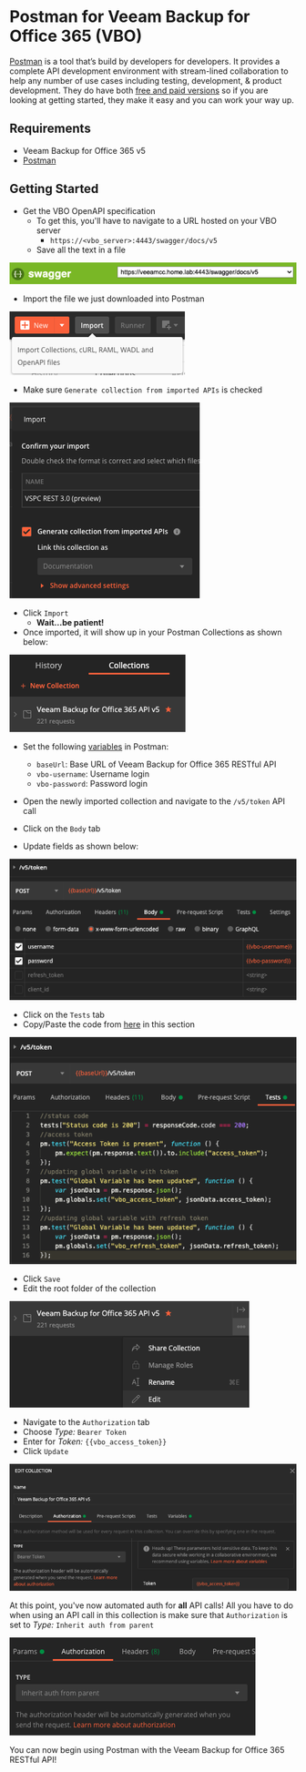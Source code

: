 # Postman for Veeam Backup for Office 365 (VBO)

[Postman](https://www.getpostman.com/) is a tool that’s build by developers for developers. It provides a complete API development environment with stream-lined collaboration to help any number of use cases including testing, development, & product development. They do have both [free and paid versions](https://www.getpostman.com/pricing) so if you are looking at getting started, they make it easy and you can work your way up.

## Requirements

* Veeam Backup for Office 365 v5
* [Postman](https://www.getpostman.com/)

## Getting Started

* Get the VBO OpenAPI specification
  * To get this, you'll have to navigate to a URL hosted on your VBO server
    * `https://<vbo_server>:4443/swagger/docs/v5`
  * Save all the text in a file

![VBO OpenAPI specification](images/vbo_openapi_specification.png)

* Import the file we just downloaded into Postman

![Postman Import](images/postman_import.png)

* Make sure `Generate collection from imported APIs` is checked

![Generate Collection checkbox](images/postman_import_generate.png)

* Click `Import`
  * **Wait...be patient!**
* Once imported, it will show up in your Postman Collections as shown below:

![VBO Postman Collection](images/vbo_postman_collection.png)

* Set the following [variables](https://learning.getpostman.com/docs/postman/environments_and_globals/variables/) in Postman:
  * `baseUrl`: Base URL of Veeam Backup for Office 365 RESTful API
  * `vbo-username`: Username login
  * `vbo-password`: Password login

* Open the newly imported collection and navigate to the `/v5/token` API call
* Click on the `Body` tab
* Update fields as shown below:

![VBO Login Body](images/login_body.png)

* Click on the `Tests` tab
* Copy/Paste the code from [here](automated_auth_test.js) in this section

![VBO Login Tests](images/login_test.png)

* Click `Save`
* Edit the root folder of the collection

![VBO Collection Edit](images/vbo_collection_edit.png)

* Navigate to the `Authorization` tab
* Choose _Type:_ `Bearer Token`
* Enter for _Token:_ `{{vbo_access_token}}`
* Click `Update`

![VBO Collection Auth](images/vbo_collection_auth.png)

At this point, you've now automated auth for **all** API calls! All you have to do when using an API call in this collection is make sure that `Authorization` is set to _Type:_ `Inherit auth from parent`

![VBO Auth Type](images/auth_type.png)

You can now begin using Postman with the Veeam Backup for Office 365 RESTful API!
